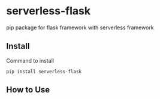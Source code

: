 # serverless-flask

pip package for flask framework with serverless framework

## Install

Command to install

```
pip install serverless-flask
```

## How to Use

